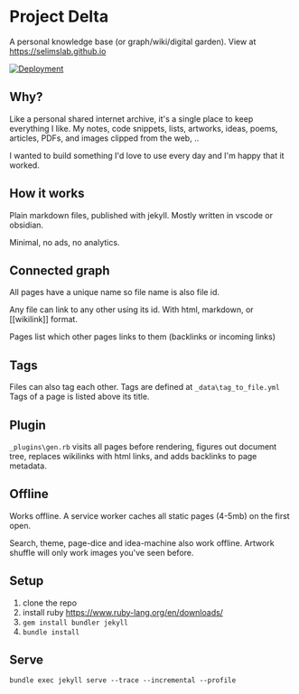 #  Project Delta

A personal knowledge base (or graph/wiki/digital garden). View at <https://selimslab.github.io>

[![Deployment](https://github.com/selimslab/selimslab.github.io/actions/workflows/pages.yml/badge.svg)](https://github.com/selimslab/selimslab.github.io/actions/workflows/pages.yml)


## Why?

Like a personal shared internet archive, it's a single place to keep everything I like. My notes, code snippets, lists, artworks, ideas, poems, articles, PDFs, and images clipped from the web, ..

I wanted to build something I'd love to use every day and I'm happy that it worked. 


## How it works 

Plain markdown files, published with jekyll. Mostly written in vscode or obsidian. 

Minimal, no ads, no analytics. 

## Connected graph  

All pages have a unique name so file name is also file id.

Any file can link to any other using its id. With html, markdown, or [[wikilink]] format.

Pages list which other pages links to them (backlinks or incoming links)

## Tags 
Files can also tag each other. Tags are defined at `_data\tag_to_file.yml` 
Tags of a page is listed above its title. 

## Plugin 
`_plugins\gen.rb` visits all pages before rendering, figures out document tree, replaces wikilinks with html links, and adds backlinks to page metadata. 

## Offline 

Works offline. A service worker caches all static pages (4-5mb) on the first open. 

Search, theme, page-dice and idea-machine also work offline. Artwork shuffle will only work images you've seen before.  

## Setup

1. clone the repo
3. install ruby <https://www.ruby-lang.org/en/downloads/>
4. `gem install bundler jekyll`
5. `bundle install`

## Serve
```
bundle exec jekyll serve --trace --incremental --profile
```

